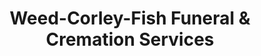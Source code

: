 ---
title: "Weed-Corley-Fish Funeral & Cremation Services"
url: /leander/weed-corley-fish-funeral-and-cremation-services/
shop: funeral directors
---